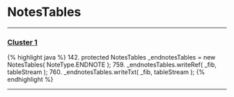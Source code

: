 # NotesTables

***

### [Cluster 1](./1)
{% highlight java %}
142. protected NotesTables _endnotesTables = new NotesTables( NoteType.ENDNOTE );
759.       _endnotesTables.writeRef( _fib, tableStream );
760.       _endnotesTables.writeTxt( _fib, tableStream );
{% endhighlight %}

***

